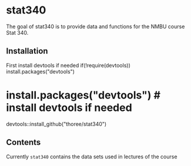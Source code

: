 
# stat340

<!-- badges: start -->
<!-- badges: end -->

The goal of stat340 is to provide data and functions for the NMBU course Stat 340.

## Installation


First install devtools if needed
if(!require(devtools)) install.packages("devtools")


# install.packages("devtools") # install devtools if needed
devtools::install_github("thoree/stat340")

## Contents

Currently `stat340` contains the data sets used in lectures of the course


   
  

